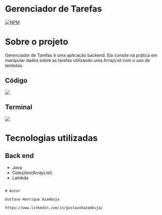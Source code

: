 # Gerenciador de Tarefas 
[![NPM](https://img.shields.io/npm/l/react)](https://github.com/devsuperior/sds1-wmazoni/blob/master/LICENSE) 

# Sobre o projeto

Gerenciador de Tarefas é uma aplicação backend. Ela consite na prática em manipular dados sobre as tarefas utilizando uma ArrayList com o uso de lambdas.


## Código
![](https://github.com/gustavoHazambuja/Images/blob/main/Tasks2/Codigo.png)

## Terminal
![](https://github.com/gustavoHazambuja/Images/blob/main/Tasks2/Terminal.png)

# Tecnologias utilizadas
## Back end
- Java
- Coleções(ArrayList)
- Lambda

```

# Autor

Gustavo Henrique Azambuja

https://www.linkedin.com/in/gustavohazambuja/

